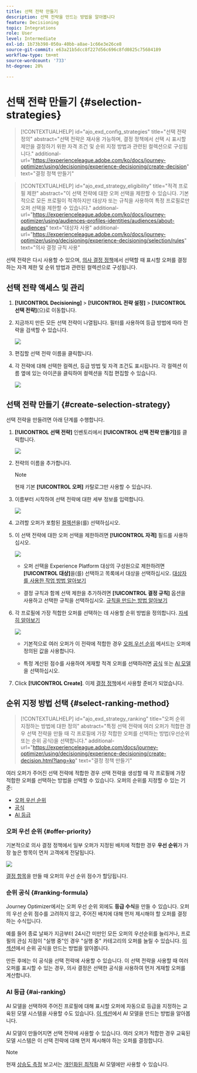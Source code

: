 ```yaml
---
title: 선택 전략 만들기
description: 선택 전략을 만드는 방법을 알아봅니다
feature: Decisioning
topic: Integrations
role: User
level: Intermediate
exl-id: 1b73b398-050a-40bb-a8ae-1c66e3e26ce8
source-git-commit: e63a21b5dcc8f227d56c696c8fd0825c75684189
workflow-type: tm+mt
source-wordcount: '733'
ht-degree: 20%

---
```


# 선택 전략 만들기 {#selection-strategies}

>[!CONTEXTUALHELP]
>id="ajo_exd_config_strategies"
>title="선택 전략 정의"
>abstract="선택 전략은 재사용 가능하며, 결정 정책에서 선택 시 표시할 제안을 결정하기 위한 자격 조건 및 순위 지정 방법과 관련된 컬렉션으로 구성됩니다."
>additional-url="https://experienceleague.adobe.com/ko/docs/journey-optimizer/using/decisioning/experience-decisioning/create-decision" text="결정 정책 만들기"

>[!CONTEXTUALHELP]
>id="ajo_exd_strategy_eligibility"
>title="적격 프로필 제한"
>abstract="이 선택 전략에 대한 오퍼 선택을 제한할 수 있습니다. 기본적으로 모든 프로필이 적격하지만 대상자 또는 규칙을 사용하여 특정 프로필로만 오퍼 선택을 제한할 수 있습니다."
>additional-url="https://experienceleague.adobe.com/ko/docs/journey-optimizer/using/audiences-profiles-identities/audiences/about-audiences" text="대상자 사용"
>additional-url="https://experienceleague.adobe.com/ko/docs/journey-optimizer/using/decisioning/experience-decisioning/selection/rules" text="의사 결정 규칙 사용"

선택 전략은 다시 사용할 수 있으며, [의사 결정 정책](create-decision.md)에서 선택할 때 표시할 오퍼를 결정하는 자격 제한 및 순위 방법과 관련된 컬렉션으로 구성됩니다.

## 선택 전략 액세스 및 관리

1. **[!UICONTROL Decisioning]** > **[!UICONTROL 전략 설정]** > **[!UICONTROL 선택 전략]**(으)로 이동합니다.

1. 지금까지 만든 모든 선택 전략이 나열됩니다. 필터를 사용하여 등급 방법에 따라 전략을 검색할 수 있습니다.

   ![](assets/strategy-list-filters.png)

1. 편집할 선택 전략 이름을 클릭합니다.

1. 각 전략에 대해 선택한 컬렉션, 등급 방법 및 자격 조건도 표시됩니다. 각 컬렉션 이름 옆에 있는 아이콘을 클릭하여 컬렉션을 직접 편집할 수 있습니다.

   ![](assets/strategy-list-edit-collection.png)

## 선택 전략 만들기 {#create-selection-strategy}

선택 전략을 만들려면 아래 단계를 수행합니다.

1. **[!UICONTROL 선택 전략]** 인벤토리에서 **[!UICONTROL 선택 전략 만들기]**&#x200B;를 클릭합니다.

   ![](assets/strategy-create-button.png)

1. 전략의 이름을 추가합니다.

   >[!NOTE]
   >
   >현재 기본 **[!UICONTROL 오퍼]** 카탈로그만 사용할 수 있습니다.

1. 이름부터 시작하여 선택 전략에 대한 세부 정보를 입력합니다.

   ![](assets/strategy-create-screen.png)

1. 고려할 오퍼가 포함된 [컬렉션](collections.md)을(를) 선택하십시오.

1. 이 선택 전략에 대한 오퍼 선택을 제한하려면 **[!UICONTROL 자격]** 필드를 사용하십시오.

   ![](assets/strategy-create-eligibility.png)

   * 오퍼 선택을 Experience Platform 대상의 구성원으로 제한하려면 **[!UICONTROL 대상]**&#x200B;을(를) 선택하고 목록에서 대상을 선택하십시오. [대상자를 사용한 작업 방법 알아보기](../audience/about-audiences.md)

   * 결정 규칙과 함께 선택 제한을 추가하려면 **[!UICONTROL 결정 규칙]** 옵션을 사용하고 선택한 규칙을 선택하십시오. [규칙을 만드는 방법 알아보기](rules.md)

1. 각 프로필에 가장 적합한 오퍼를 선택하는 데 사용할 순위 방법을 정의합니다. [자세히 알아보기](#select-ranking-method)

   ![](assets/strategy-create-ranking.png)

   * 기본적으로 여러 오퍼가 이 전략에 적합한 경우 [오퍼 우선 순위](#offer-priority) 메서드는 오퍼에 정의된 값을 사용합니다.

   * 특정 계산된 점수를 사용하여 게재할 적격 오퍼를 선택하려면 [공식](#ranking-formula) 또는 [AI 모델](#ai-ranking)을 선택하십시오.

1. Click **[!UICONTROL Create]**. 이제 [결정 정책](create-decision.md)에서 사용할 준비가 되었습니다.

## 순위 지정 방법 선택 {#select-ranking-method}

>[!CONTEXTUALHELP]
>id="ajo_exd_strategy_ranking"
>title="오퍼 순위 지정하는 방법에 대한 정의"
>abstract="특정 선택 전략에 여러 오퍼가 적합한 경우 선택 전략을 만들 때 각 프로필에 가장 적합한 오퍼를 선택하는 방법(우선순위 또는 순위 공식)을 선택합니다."
>additional-url="https://experienceleague.adobe.com/docs/journey-optimizer/using/decisioning/experience-decisioning/create-decision.html?lang=ko" text="결정 정책 만들기"

여러 오퍼가 주어진 선택 전략에 적합한 경우 선택 전략을 생성할 때 각 프로필에 가장 적합한 오퍼를 선택하는 방법을 선택할 수 있습니다. 오퍼의 순위를 지정할 수 있는 기준:

* [오퍼 우선 순위](#offer-priority)
* [공식](#ranking-formula)
* [AI 등급](#ai-ranking)

### 오퍼 우선 순위 {#offer-priority}

기본적으로 의사 결정 정책에서 일부 오퍼가 지정된 배치에 적합한 경우 **우선 순위**&#x200B;가 가장 높은 항목이 먼저 고객에게 전달됩니다.

![](assets/item-priority.png)

[결정 항목](items.md)을 만들 때 오퍼의 우선 순위 점수가 할당됩니다.

### 순위 공식 {#ranking-formula}

Journey Optimizer에서는 오퍼 우선 순위 외에도 **등급 수식**&#x200B;을 만들 수 있습니다. 오퍼의 우선 순위 점수를 고려하지 않고, 주어진 배치에 대해 먼저 제시해야 할 오퍼를 결정하는 수식입니다.

예를 들어 종료 날짜가 지금부터 24시간 미만인 모든 오퍼의 우선순위를 늘리거나, 프로필의 관심 지점이 &quot;실행 중&quot;인 경우 &quot;실행 중&quot; 카테고리의 오퍼를 늘릴 수 있습니다. [이 섹션](exd-ranking-formulas.md)에서 순위 공식을 만드는 방법을 알아봅니다.

만든 후에는 이 공식을 선택 전략에 사용할 수 있습니다. 이 선택 전략을 사용할 때 여러 오퍼를 표시할 수 있는 경우, 의사 결정은 선택한 공식을 사용하여 먼저 게재할 오퍼를 계산합니다.

### AI 등급 {#ai-ranking}

AI 모델을 선택하여 주어진 프로필에 대해 표시할 오퍼에 자동으로 등급을 지정하는 교육된 모델 시스템을 사용할 수도 있습니다. [이 섹션](../offers/ranking/ai-models.md)에서 AI 모델을 만드는 방법을 알아봅니다.

AI 모델이 만들어지면 선택 전략에 사용할 수 있습니다. 여러 오퍼가 적합한 경우 교육된 모델 시스템은 이 선택 전략에 대해 먼저 제시해야 하는 오퍼를 결정합니다.

>[!NOTE]
>
>현재 [상승도 측정](../offers/ranking/auto-optimization-model.md#lift) 보고서는 [개인화된 최적화](../offers/ranking/personalized-optimization-model.md) AI 모델에만 사용할 수 있습니다.

